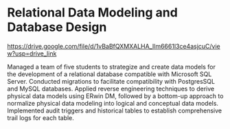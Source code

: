 # Relational Data Modeling and Database Design


https://drive.google.com/file/d/1vBaBfQXMXALHA_Ilm6661l3ce4asjcuC/view?usp=drive_link

Managed a team of five students to strategize and create data models for the development of a relational database compatible with Microsoft SQL Server. 
Conducted migrations to facilitate compatibility with PostgresSQL and MySQL databases. 
Applied reverse engineering techniques to derive physical data models using ERwin DM, followed by a bottom-up approach to normalize physical data modeling into logical and conceptual data models. 
Implemented audit triggers and historical tables to establish comprehensive trail logs for each table.
